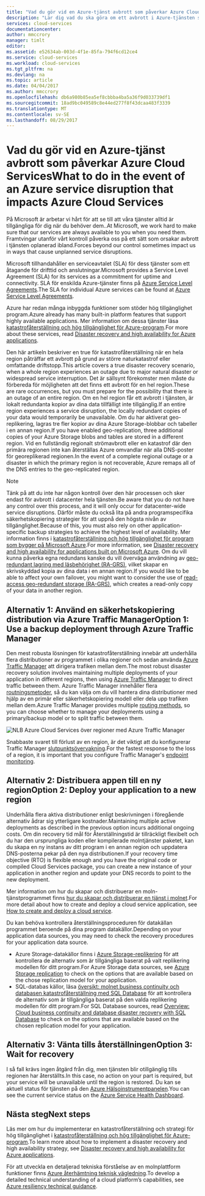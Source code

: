 ```yaml
---
title: "Vad du gör vid en Azure-tjänst avbrott som påverkar Azure Cloud Services | Microsoft Docs"
description: "Lär dig vad du ska göra om ett avbrott i Azure-tjänsten som påverkar Azure Cloud Services."
services: cloud-services
documentationcenter: 
author: mmccrory
manager: timlt
editor: 
ms.assetid: e52634ab-003d-4f1e-85fa-794f6cd12ce4
ms.service: cloud-services
ms.workload: cloud-services
ms.tgt_pltfrm: na
ms.devlang: na
ms.topic: article
ms.date: 04/04/2017
ms.author: mmccrory
ms.openlocfilehash: db6a980b85ea5ef8cbbba4ba5a36f9d033739df1
ms.sourcegitcommit: 18ad9bc049589c8e44ed277f8f43dcaa483f3339
ms.translationtype: MT
ms.contentlocale: sv-SE
ms.lasthandoff: 08/29/2017
---
```

# <a name="what-to-do-in-the-event-of-an-azure-service-disruption-that-impacts-azure-cloud-services"></a><span data-ttu-id="8e5ed-103">Vad du gör vid en Azure-tjänst avbrott som påverkar Azure Cloud Services</span><span class="sxs-lookup"><span data-stu-id="8e5ed-103">What to do in the event of an Azure service disruption that impacts Azure Cloud Services</span></span>
<span data-ttu-id="8e5ed-104">På Microsoft är arbetar vi hårt för att se till att våra tjänster alltid är tillgängliga för dig när du behöver dem..</span><span class="sxs-lookup"><span data-stu-id="8e5ed-104">At Microsoft, we work hard to make sure that our services are always available to you when you need them.</span></span> <span data-ttu-id="8e5ed-105">Framtvingar utanför vårt kontroll påverka oss på ett sätt som orsakar avbrott i tjänsten oplanerad ibland.</span><span class="sxs-lookup"><span data-stu-id="8e5ed-105">Forces beyond our control sometimes impact us in ways that cause unplanned service disruptions.</span></span>

<span data-ttu-id="8e5ed-106">Microsoft tillhandahåller en serviceavtalet (SLA) för dess tjänster som ett åtagande för drifttid och anslutningar.</span><span class="sxs-lookup"><span data-stu-id="8e5ed-106">Microsoft provides a Service Level Agreement (SLA) for its services as a commitment for uptime and connectivity.</span></span> <span data-ttu-id="8e5ed-107">SLA för enskilda Azure-tjänster finns på [Azure Service Level Agreements](https://azure.microsoft.com/support/legal/sla/).</span><span class="sxs-lookup"><span data-stu-id="8e5ed-107">The SLA for individual Azure services can be found at [Azure Service Level Agreements](https://azure.microsoft.com/support/legal/sla/).</span></span>

<span data-ttu-id="8e5ed-108">Azure har redan många inbyggda funktioner som stöder hög tillgänglighet program.</span><span class="sxs-lookup"><span data-stu-id="8e5ed-108">Azure already has many built-in platform features that support highly available applications.</span></span> <span data-ttu-id="8e5ed-109">Mer information om dessa tjänster läsa [katastrofåterställning och hög tillgänglighet för Azure-program](../resiliency/resiliency-disaster-recovery-high-availability-azure-applications.md).</span><span class="sxs-lookup"><span data-stu-id="8e5ed-109">For more about these services, read [Disaster recovery and high availability for Azure applications](../resiliency/resiliency-disaster-recovery-high-availability-azure-applications.md).</span></span>

<span data-ttu-id="8e5ed-110">Den här artikeln beskriver en true för katastrofåterställning när en hela region påträffar ett avbrott på grund av större naturkatastrof eller omfattande driftstopp.</span><span class="sxs-lookup"><span data-stu-id="8e5ed-110">This article covers a true disaster recovery scenario, when a whole region experiences an outage due to major natural disaster or widespread service interruption.</span></span> <span data-ttu-id="8e5ed-111">Det är sällsynt förekomster men måste du förbereda för möjligheten att det finns ett avbrott för en hel region.</span><span class="sxs-lookup"><span data-stu-id="8e5ed-111">These are rare occurrences, but you must prepare for the possibility that there is an outage of an entire region.</span></span> <span data-ttu-id="8e5ed-112">Om en hel region får ett avbrott i tjänsten, är lokalt redundanta kopior av dina data tillfälligt inte tillgänglig.</span><span class="sxs-lookup"><span data-stu-id="8e5ed-112">If an entire region experiences a service disruption, the locally redundant copies of your data would temporarily be unavailable.</span></span> <span data-ttu-id="8e5ed-113">Om du har aktiverat geo-replikering, lagras tre fler kopior av dina Azure Storage-blobbar och tabeller i en annan region.</span><span class="sxs-lookup"><span data-stu-id="8e5ed-113">If you have enabled geo-replication, three additional copies of your Azure Storage blobs and tables are stored in a different region.</span></span> <span data-ttu-id="8e5ed-114">Vid en fullständig regionalt strömavbrott eller en katastrof där den primära regionen inte kan återställas Azure omvandlar när alla DNS-poster för georeplikerad regionen.</span><span class="sxs-lookup"><span data-stu-id="8e5ed-114">In the event of a complete regional outage or a disaster in which the primary region is not recoverable, Azure remaps all of the DNS entries to the geo-replicated region.</span></span>

> [!NOTE]
> <span data-ttu-id="8e5ed-115">Tänk på att du inte har någon kontroll över den här processen och sker endast för avbrott i datacenter hela tjänsten.</span><span class="sxs-lookup"><span data-stu-id="8e5ed-115">Be aware that you do not have any control over this process, and it will only occur for datacenter-wide service disruptions.</span></span> <span data-ttu-id="8e5ed-116">Därför måste du också lita på andra programspecifika säkerhetskopiering strategier för att uppnå den högsta nivån av tillgänglighet.</span><span class="sxs-lookup"><span data-stu-id="8e5ed-116">Because of this, you must also rely on other application-specific backup strategies to achieve the highest level of availability.</span></span> <span data-ttu-id="8e5ed-117">Mer information finns i [katastrofåterställning och hög tillgänglighet för program som bygger på Microsoft Azure](../resiliency/resiliency-disaster-recovery-high-availability-azure-applications.md).</span><span class="sxs-lookup"><span data-stu-id="8e5ed-117">For more information, see [Disaster recovery and high availability for applications built on Microsoft Azure](../resiliency/resiliency-disaster-recovery-high-availability-azure-applications.md).</span></span> <span data-ttu-id="8e5ed-118">Om du vill kunna påverka egna redundans kanske du vill överväga användning av [geo-redundant lagring med läsbehörighet (RA-GRS)](../storage/common/storage-redundancy.md#read-access-geo-redundant-storage), vilket skapar en skrivskyddad kopia av dina data i en annan region.</span><span class="sxs-lookup"><span data-stu-id="8e5ed-118">If you would like to be able to affect your own failover, you might want to consider the use of [read-access geo-redundant storage (RA-GRS)](../storage/common/storage-redundancy.md#read-access-geo-redundant-storage), which creates a read-only copy of your data in another region.</span></span>
>
>


## <a name="option-1-use-a-backup-deployment-through-azure-traffic-manager"></a><span data-ttu-id="8e5ed-119">Alternativ 1: Använd en säkerhetskopiering distribution via Azure Traffic Manager</span><span class="sxs-lookup"><span data-stu-id="8e5ed-119">Option 1: Use a backup deployment through Azure Traffic Manager</span></span>
<span data-ttu-id="8e5ed-120">Den mest robusta lösningen för katastrofåterställning innebär att underhålla flera distributioner av programmet i olika regioner och sedan använda [Azure Traffic Manager](../traffic-manager/traffic-manager-overview.md) att dirigera trafiken mellan dem.</span><span class="sxs-lookup"><span data-stu-id="8e5ed-120">The most robust disaster recovery solution involves maintaining multiple deployments of your application in different regions, then using [Azure Traffic Manager](../traffic-manager/traffic-manager-overview.md) to direct traffic between them.</span></span> <span data-ttu-id="8e5ed-121">Azure Traffic Manager innehåller flera [routningsmetoder](../traffic-manager/traffic-manager-routing-methods.md), så du kan välja om du vill hantera dina distributioner med hjälp av en primär eller säkerhetskopiering modell eller dela upp trafiken mellan dem.</span><span class="sxs-lookup"><span data-stu-id="8e5ed-121">Azure Traffic Manager provides multiple [routing methods](../traffic-manager/traffic-manager-routing-methods.md), so you can choose whether to manage your deployments using a primary/backup model or to split traffic between them.</span></span>

![NLB Azure Cloud Services över regioner med Azure Traffic Manager](./media/cloud-services-disaster-recovery-guidance/using-azure-traffic-manager.png)

<span data-ttu-id="8e5ed-123">Snabbaste svaret till förlust av en region, är det viktigt att du konfigurerar Traffic Manager [slutpunktsövervakning](../traffic-manager/traffic-manager-monitoring.md).</span><span class="sxs-lookup"><span data-stu-id="8e5ed-123">For the fastest response to the loss of a region, it is important that you configure Traffic Manager's [endpoint monitoring](../traffic-manager/traffic-manager-monitoring.md).</span></span>

## <a name="option-2-deploy-your-application-to-a-new-region"></a><span data-ttu-id="8e5ed-124">Alternativ 2: Distribuera appen till en ny region</span><span class="sxs-lookup"><span data-stu-id="8e5ed-124">Option 2: Deploy your application to a new region</span></span>
<span data-ttu-id="8e5ed-125">Underhålla flera aktiva distributioner enligt beskrivningen i föregående alternativ ådrar sig ytterligare kostnader.</span><span class="sxs-lookup"><span data-stu-id="8e5ed-125">Maintaining multiple active deployments as described in the previous option incurs additional ongoing costs.</span></span> <span data-ttu-id="8e5ed-126">Om din recovery tid mål för Återställningstid är tillräckligt flexibelt och du har den ursprungliga koden eller kompilerade molntjänster paketet, kan du skapa en ny instans av ditt program i en annan region och uppdatera DNS-posterna pekar på den nya distributionen.</span><span class="sxs-lookup"><span data-stu-id="8e5ed-126">If your recovery time objective (RTO) is flexible enough and you have the original code or compiled Cloud Services package, you can create a new instance of your application in another region and update your DNS records to point to the new deployment.</span></span>

<span data-ttu-id="8e5ed-127">Mer information om hur du skapar och distribuerar en moln-tjänstprogrammet finns [hur du skapar och distribuerar en tjänst i molnet](cloud-services-how-to-create-deploy-portal.md).</span><span class="sxs-lookup"><span data-stu-id="8e5ed-127">For more detail about how to create and deploy a cloud service application, see [How to create and deploy a cloud service](cloud-services-how-to-create-deploy-portal.md).</span></span>

<span data-ttu-id="8e5ed-128">Du kan behöva kontrollera återställningsproceduren för datakällan programmet beroende på dina program datakällor.</span><span class="sxs-lookup"><span data-stu-id="8e5ed-128">Depending on your application data sources, you may need to check the recovery procedures for your application data source.</span></span>

* <span data-ttu-id="8e5ed-129">Azure Storage-datakällor finns i [Azure Storage-replikering](../storage/common/storage-redundancy.md#read-access-geo-redundant-storage) för att kontrollera de alternativ som är tillgängliga baserat på valt replikering modellen för ditt program.</span><span class="sxs-lookup"><span data-stu-id="8e5ed-129">For Azure Storage data sources, see [Azure Storage replication](../storage/common/storage-redundancy.md#read-access-geo-redundant-storage) to check on the options that are available based on the chose replication model for your application.</span></span>
* <span data-ttu-id="8e5ed-130">SQL-databas källor, läsa [översikt: molnet business continuity och databasen katastrofåterställning med SQL Database](../sql-database/sql-database-business-continuity.md) för att kontrollera de alternativ som är tillgängliga baserat på den valda replikering modellen för ditt program.</span><span class="sxs-lookup"><span data-stu-id="8e5ed-130">For SQL Database sources, read [Overview: Cloud business continuity and database disaster recovery with SQL Database](../sql-database/sql-database-business-continuity.md) to check on the options that are available based on the chosen replication model for your application.</span></span>


## <a name="option-3-wait-for-recovery"></a><span data-ttu-id="8e5ed-131">Alternativ 3: Vänta tills återställningen</span><span class="sxs-lookup"><span data-stu-id="8e5ed-131">Option 3: Wait for recovery</span></span>
<span data-ttu-id="8e5ed-132">I så fall krävs ingen åtgärd från dig, men tjänsten blir otillgänglig tills regionen har återställts.</span><span class="sxs-lookup"><span data-stu-id="8e5ed-132">In this case, no action on your part is required, but your service will be unavailable until the region is restored.</span></span> <span data-ttu-id="8e5ed-133">Du kan se aktuell status för tjänsten på den [Azure Hälsoinstrumentpanelen](https://azure.microsoft.com/status/).</span><span class="sxs-lookup"><span data-stu-id="8e5ed-133">You can see the current service status on the [Azure Service Health Dashboard](https://azure.microsoft.com/status/).</span></span>

## <a name="next-steps"></a><span data-ttu-id="8e5ed-134">Nästa steg</span><span class="sxs-lookup"><span data-stu-id="8e5ed-134">Next steps</span></span>
<span data-ttu-id="8e5ed-135">Läs mer om hur du implementerar en katastrofåterställning och strategi för hög tillgänglighet i [katastrofåterställning och hög tillgänglighet för Azure-program](../resiliency/resiliency-disaster-recovery-high-availability-azure-applications.md).</span><span class="sxs-lookup"><span data-stu-id="8e5ed-135">To learn more about how to implement a disaster recovery and high availability strategy, see [Disaster recovery and high availability for Azure applications](../resiliency/resiliency-disaster-recovery-high-availability-azure-applications.md).</span></span>

<span data-ttu-id="8e5ed-136">För att utveckla en detaljerad tekniska förståelse av en molnplattform funktioner finns [Azure återhämtning teknisk vägledning](../resiliency/resiliency-technical-guidance.md).</span><span class="sxs-lookup"><span data-stu-id="8e5ed-136">To develop a detailed technical understanding of a cloud platform’s capabilities, see [Azure resiliency technical guidance](../resiliency/resiliency-technical-guidance.md).</span></span>
